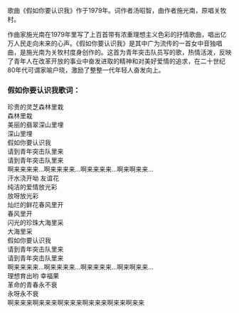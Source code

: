 

歌曲《假如你要认识我》作于1979年。词作者汤昭智，曲作者施光南，原唱关牧村。

作曲家施光南在1979年里写了上百首带有浓重理想主义色彩的抒情歌曲，唱出亿万人民走向未来的心声。《假如你要认识我》是其中广为流传的一首女中音独唱曲，是施光南为关牧村度身创作的。这首为青年突击队员写的歌，热情活泼，反映了青年人在改革开放的事业中奋发进取的精神和对美好爱情的追求，在二十世纪80年代可谓家喻户晓，激励了整整一代年轻人奋发向上。

### 假如你要认识我歌词：

珍贵的灵芝森林里栽  
森林里栽  
美丽的翡翠深山里埋  
深山里埋  
假如你要认识我  
请到青年突击队里来  
请到青年突击队里来  
啊来来来来...啊来来来来...啊来来来来...啊来啊来来...  
汗水浇开呦 友谊花  
纯洁的爱情放光彩  
放呀放光彩  
灿烂的鲜花春风里开  
春风里开  
闪光的珍珠大海里采  
大海里采  
假如你要认识我  
请到青年突击队里来  
请到青年突击队里来  
啊来来来来...啊来来来来...啊来来来来...啊来啊来来...  
理想育出哟 幸福果  
革命的青春永不衰  
永呀永不衰  
啊来来来啊来来来啊来来来啊来来来啊来来啊来来

